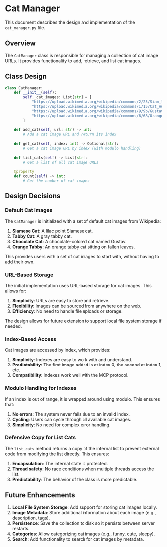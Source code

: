 # Cat Manager

This document describes the design and implementation of the `cat_manager.py` file.

## Overview

The `CatManager` class is responsible for managing a collection of cat image URLs. It provides functionality to add, retrieve, and list cat images.

## Class Design

```python
class CatManager:
    def __init__(self):
        self._cat_images: List[str] = [
            "https://upload.wikimedia.org/wikipedia/commons/2/25/Siam_lilacpoint.jpg",
            "https://upload.wikimedia.org/wikipedia/commons/1/15/Cat_August_2010-4.jpg",
            "https://upload.wikimedia.org/wikipedia/commons/9/9b/Gustav_chocolate.jpg",
            "https://upload.wikimedia.org/wikipedia/commons/6/68/Orange_tabby_cat_sitting_on_fallen_leaves-Hisashi-01A.jpg"
        ]
    
    def add_cat(self, url: str) -> int:
        # Add a cat image URL and return its index
    
    def get_cat(self, index: int) -> Optional[str]:
        # Get a cat image URL by index (with modulo handling)
    
    def list_cats(self) -> List[str]:
        # Get a list of all cat image URLs
    
    @property
    def count(self) -> int:
        # Get the number of cat images
```

## Design Decisions

### Default Cat Images

The `CatManager` is initialized with a set of default cat images from Wikipedia:

1. **Siamese Cat**: A lilac point Siamese cat.
2. **Tabby Cat**: A gray tabby cat.
3. **Chocolate Cat**: A chocolate-colored cat named Gustav.
4. **Orange Tabby**: An orange tabby cat sitting on fallen leaves.

This provides users with a set of cat images to start with, without having to add their own.

### URL-Based Storage

The initial implementation uses URL-based storage for cat images. This allows for:

1. **Simplicity**: URLs are easy to store and retrieve.
2. **Flexibility**: Images can be sourced from anywhere on the web.
3. **Efficiency**: No need to handle file uploads or storage.

The design allows for future extension to support local file system storage if needed.

### Index-Based Access

Cat images are accessed by index, which provides:

1. **Simplicity**: Indexes are easy to work with and understand.
2. **Predictability**: The first image added is at index 0, the second at index 1, etc.
3. **Compatibility**: Indexes work well with the MCP protocol.

### Modulo Handling for Indexes

If an index is out of range, it is wrapped around using modulo. This ensures that:

1. **No errors**: The system never fails due to an invalid index.
2. **Cycling**: Users can cycle through all available cat images.
3. **Simplicity**: No need for complex error handling.

### Defensive Copy for List Cats

The `list_cats` method returns a copy of the internal list to prevent external code from modifying the list directly. This ensures:

1. **Encapsulation**: The internal state is protected.
2. **Thread safety**: No race conditions when multiple threads access the list.
3. **Predictability**: The behavior of the class is more predictable.

## Future Enhancements

1. **Local File System Storage**: Add support for storing cat images locally.
2. **Image Metadata**: Store additional information about each image (e.g., description, tags).
3. **Persistence**: Save the collection to disk so it persists between server restarts.
4. **Categories**: Allow categorizing cat images (e.g., funny, cute, sleepy).
5. **Search**: Add functionality to search for cat images by metadata.
